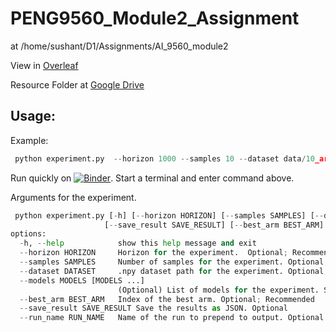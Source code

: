 # PENG9560_Module2_Assignment


at /home/sushant/D1/Assignments/AI_9560_module2


View in [Overleaf](https://www.overleaf.com/read/bpqxdfxbsxds#deab8a)

Resource Folder at [Google Drive](https://drive.google.com/drive/u/0/folders/1ZamN8_n0ETlPOtv5ehjcDv1lExfxLtVT)

## Usage:
Example:
```python
 python experiment.py  --horizon 1000 --samples 10 --dataset data/10_art.npy  --best_arm 0   --save_result true --run_name run1  --models RMED1 IF BTM DOUBLER THOMPSON
```
Run quickly on [![Binder](https://mybinder.org/badge_logo.svg)](https://mybinder.org/v2/gh/SushantGautam/PENG9560_Module2_Assignment/HEAD). Start a terminal and enter command above.

Arguments for the experiment.

```python
 python experiment.py [-h] [--horizon HORIZON] [--samples SAMPLES] [--dataset DATASET] [--models MODELS [MODELS ...]]
                     [--save_result SAVE_RESULT] [--best_arm BEST_ARM] [--run_name RUN_NAME]
options:
  -h, --help            show this help message and exit
  --horizon HORIZON     Horizon for the experiment.  Optional; Recommended to set
  --samples SAMPLES     Number of samples for the experiment. Optional; Recommended to set
  --dataset DATASET     .npy dataset path for the experiment. Optional; Recommended to set
  --models MODELS [MODELS ...]
                        (Optional) List of models for the experiment. Sets all by default: RMED1  RMED2 IF BTM DOUBLER SAVAGE RUCB RCS 
  --best_arm BEST_ARM   Index of the best arm. Optional; Recommended
  --save_result SAVE_RESULT Save the results as JSON. Optional
  --run_name RUN_NAME   Name of the run to prepend to output. Optional
```
